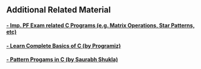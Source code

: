 ## Additional Related Material
#### [- Imp. PF Exam related C Programs (e.g. Matrix Operations, Star Patterns, etc)](https://github.com/HypertextAssassin0273/Console_based_C_Programs)
#### [- Learn Complete Basics of C (by Programiz)](https://www.programiz.com/c-programming)
#### [- Pattern Progams in C (by Saurabh Shukla)](https://www.youtube.com/playlist?list=PL7ersPsTyYt2prN058WfA_j3ElgwD1bht)
